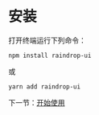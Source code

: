 # 安装

打开终端运行下列命令：

```
npm install raindrop-ui
```

或

```
yarn add raindrop-ui
```

下一节：[开始使用](#/doc/get-started)